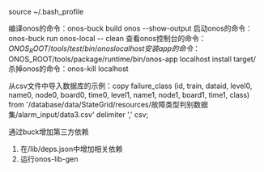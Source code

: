 source ~/.bash_profile

编译onos的命令：onos-buck build onos --show-output
启动onos的命令：onos-buck run onos-local -- clean
查看onos控制台的命令：$ONOS_ROOT/tools/test/bin/onos localhost
安装app的命令：$ONOS_ROOT/tools/package/runtime/bin/onos-app localhost install target/
杀掉onos的命令：onos-kill localhost

从csv文件中导入数据库的示例：copy failure_class (id, train, dataid, level0, name0, node0, board0, time0, level1, name1, node1, board1, time1, class) from '/database/data/StateGrid/resources/故障类型判别数据集/alarm_input/data3.csv' delimiter ',' csv;

通过buck增加第三方依赖
1. 在/lib/deps.json中增加相关依赖
2. 运行onos-lib-gen
